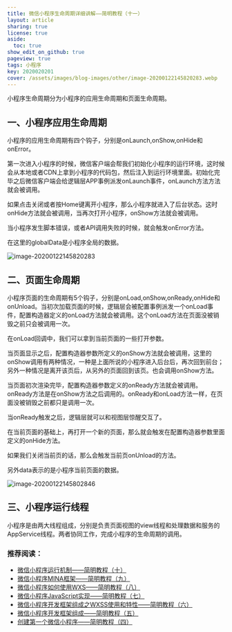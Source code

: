 ```yaml
---
title: 微信小程序生命周期详细讲解——简明教程（十一）
layout: article
sharing: true
license: true
aside:
  toc: true
show_edit_on_github: true
pageview: true
tags: 小程序
key: 2020020201
cover: /assets/images/blog-images/other/image-20200122145820283.webp
---
```




小程序生命周期分为小程序的应用生命周期和页面生命周期。



## 一、小程序应用生命周期

小程序的应用生命周期有四个钩子，分别是onLaunch,onShow,onHide和onError。

第一次进入小程序的时候，微信客户端会帮我们初始化小程序的运行环境，这时候会从本地或者CDN上拿到小程序的代码包，然后注入到运行环境里面。初始化完毕之后微信客户端会给逻辑层APP事例派发onLaunch事件，onLaunch方法方法就会被调用。



如果点击关闭或者按Home键离开小程序，那么小程序就进入了后台状态。这时onHide方法就会被调用，当再次打开小程序，onShow方法就会被调用。



当小程序发生脚本错误，或者API调用失败的时候，就会触发onError方法。 

在这里的globalData是小程序全局的数据。







![image-20200122145820283](/assets/images/blog-images/other/image-20200122145820283.webp)







## 二、页面生命周期



小程序页面的生命周期有5个钩子，分别是onLoad,onShow,onReady,onHide和onUnload。当初次加载页面的时候，逻辑层会被配置事例派发一个onLoad事件，配置构造器定义的onLoad方法就会被调用。这个onLoad方法在页面没被销毁之前只会被调用一次。

在onLoad回调中，我们可以拿到当前页面的一些打开参数。



当页面显示之后，配置构造器参数所定义的onShow方法就会被调用，这里的onShow调用有两种情况，一种是上面所说的小程序进入后台后，再次回到前台；另外一种情况是离开该页后，从另外的页面回到该页。也会调用onShow方法。



当页面初次渲染完毕，配置构造器参数定义的onReady方法就会被调用。onReady方法是在onShow方法之后调用的。onReady和onLoad方法一样，在页面没被销毁之前都只是调用一次。



当onReady触发之后，逻辑层就可以和视图层惊醒交互了。



在当前页面的基础上，再打开一个新的页面，那么就会触发在配置构造器参数里面定义的onHide方法。



如果我们关闭当前页的话，那么会触发当前页onUnload的方法。



另外data表示的是小程序当前页面的数据。

![image-20200122145802846](/assets/images/blog-images/other/image-20200122145802846.webp)







## 三、小程序运行线程

小程序是由两大线程组成，分别是负责页面视图的view线程和处理数据和服务的AppService线程。两者协同工作，完成小程序的生命周期的调用。 





### 推荐阅读：

- [微信小程序运行机制——简明教程（十）](https://muitlog.com/2020/01/22/2020012204.html)
- [微信小程序MINA框架——简明教程（九）](https://muitlog.com/2020/01/22/2020012203.html)
- [微信小程序如何使用WXS——简明教程（八）](https://muitlog.com/2020/01/22/2020012202.html)
- [微信小程序JavaScript实现——简明教程（七）](https://muitlog.com/2020/01/22/2020012201.html)
- [微信小程序开发框架组成之WXSS使用和特性——简明教程（六）](https://muitlog.com/2020/01/21/2020012102.html)
- [微信小程序开发框架组成——简明教程（五）](https://muitlog.com/2020/01/21/2020012101.html)
- [创建第一个微信小程序——简明教程（四）](https://muitlog.com/2020/01/20/2020012004.html)